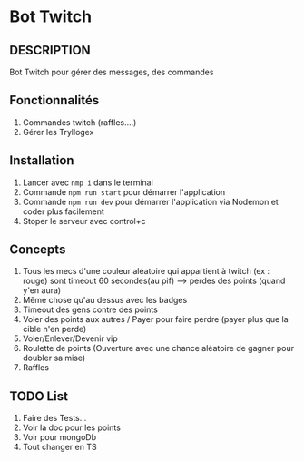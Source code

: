 # Bot Twitch

## DESCRIPTION

Bot Twitch pour gérer des messages, des commandes

## Fonctionnalités

1. Commandes twitch (raffles....)
2. Gérer les Tryllogex

## Installation

1. Lancer avec `nmp i` dans le terminal
2. Commande `npm run start` pour démarrer l'application
3. Commande `npm run dev` pour démarrer l'application via Nodemon et coder plus facilement
4. Stoper le serveur avec control+c

## Concepts

1. Tous les mecs d'une couleur aléatoire qui appartient à twitch (ex : rouge) sont timeout 60 secondes(au pif) --> perdes des points (quand y'en aura)
2. Même chose qu'au dessus avec les badges
3. Timeout des gens contre des points
4. Voler des points aux autres / Payer pour faire perdre (payer plus que la cible n'en perde)
5. Voler/Enlever/Devenir vip
6. Roulette de points (Ouverture avec une chance aléatoire de gagner pour doubler sa mise)
7. Raffles

## TODO List

1. Faire des Tests...
2. Voir la doc pour les points
3. Voir pour mongoDb
4. Tout changer en TS
